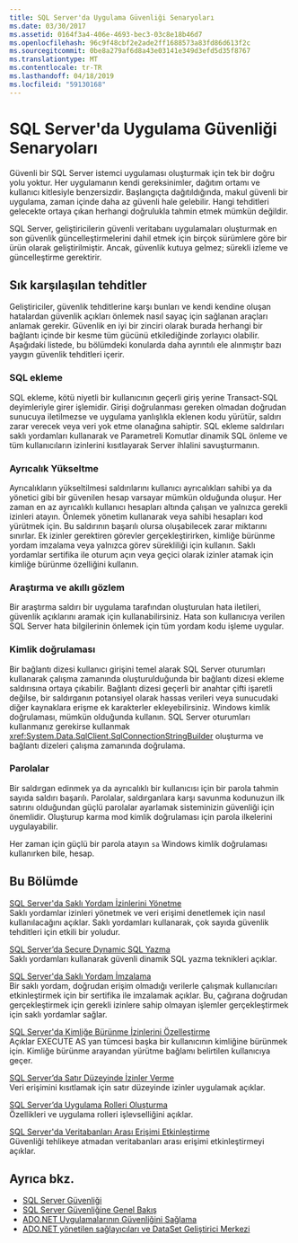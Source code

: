 ```yaml
---
title: SQL Server'da Uygulama Güvenliği Senaryoları
ms.date: 03/30/2017
ms.assetid: 0164f3a4-406e-4693-bec3-03c8e18b46d7
ms.openlocfilehash: 96c9f48cbf2e2ade2ff1688573a83fd86d613f2c
ms.sourcegitcommit: 0be8a279af6d8a43e03141e349d3efd5d35f8767
ms.translationtype: MT
ms.contentlocale: tr-TR
ms.lasthandoff: 04/18/2019
ms.locfileid: "59130168"
---
```

# <a name="application-security-scenarios-in-sql-server"></a>SQL Server'da Uygulama Güvenliği Senaryoları
Güvenli bir SQL Server istemci uygulaması oluşturmak için tek bir doğru yolu yoktur. Her uygulamanın kendi gereksinimler, dağıtım ortamı ve kullanıcı kitlesiyle benzersizdir. Başlangıçta dağıtıldığında, makul güvenli bir uygulama, zaman içinde daha az güvenli hale gelebilir. Hangi tehditleri gelecekte ortaya çıkan herhangi doğrulukla tahmin etmek mümkün değildir.  
  
 SQL Server, geliştiricilerin güvenli veritabanı uygulamaları oluşturmak en son güvenlik güncelleştirmelerini dahil etmek için birçok sürümlere göre bir ürün olarak geliştirilmiştir. Ancak, güvenlik kutuya gelmez; sürekli izleme ve güncelleştirme gerektirir.  
  
## <a name="common-threats"></a>Sık karşılaşılan tehditler  
 Geliştiriciler, güvenlik tehditlerine karşı bunları ve kendi kendine oluşan hatalardan güvenlik açıkları önlemek nasıl sayaç için sağlanan araçları anlamak gerekir. Güvenlik en iyi bir zinciri olarak burada herhangi bir bağlantı içinde bir kesme tüm gücünü etkilediğinde zorlayıcı olabilir. Aşağıdaki listede, bu bölümdeki konularda daha ayrıntılı ele alınmıştır bazı yaygın güvenlik tehditleri içerir.  
  
### <a name="sql-injection"></a>SQL ekleme  
 SQL ekleme, kötü niyetli bir kullanıcının geçerli giriş yerine Transact-SQL deyimleriyle girer işlemidir. Girişi doğrulanması gereken olmadan doğrudan sunucuya iletilmezse ve uygulama yanlışlıkla eklenen kodu yürütür, saldırı zarar verecek veya veri yok etme olanağına sahiptir. SQL ekleme saldırıları saklı yordamları kullanarak ve Parametreli Komutlar dinamik SQL önleme ve tüm kullanıcıların izinlerini kısıtlayarak Server ihlalini savuşturmanın.  
  
### <a name="elevation-of-privilege"></a>Ayrıcalık Yükseltme  
 Ayrıcalıkların yükseltilmesi saldırılarını kullanıcı ayrıcalıkları sahibi ya da yönetici gibi bir güvenilen hesap varsayar mümkün olduğunda oluşur. Her zaman en az ayrıcalıklı kullanıcı hesapları altında çalışan ve yalnızca gerekli izinleri atayın. Önlemek yönetim kullanarak veya sahibi hesapları kod yürütmek için. Bu saldırının başarılı olursa oluşabilecek zarar miktarını sınırlar. Ek izinler gerektiren görevler gerçekleştirirken, kimliğe bürünme yordam imzalama veya yalnızca görev sürekliliği için kullanın. Saklı yordamlar sertifika ile oturum açın veya geçici olarak izinler atamak için kimliğe bürünme özelliğini kullanın.  
  
### <a name="probing-and-intelligent-observation"></a>Araştırma ve akıllı gözlem  
 Bir araştırma saldırı bir uygulama tarafından oluşturulan hata iletileri, güvenlik açıklarını aramak için kullanabilirsiniz. Hata son kullanıcıya verilen SQL Server hata bilgilerinin önlemek için tüm yordam kodu işleme uygular.  
  
### <a name="authentication"></a>Kimlik doğrulaması  
 Bir bağlantı dizesi kullanıcı girişini temel alarak SQL Server oturumları kullanarak çalışma zamanında oluşturulduğunda bir bağlantı dizesi ekleme saldırısına ortaya çıkabilir. Bağlantı dizesi geçerli bir anahtar çifti işaretli değilse, bir saldırganın potansiyel olarak hassas verileri veya sunucudaki diğer kaynaklara erişme ek karakterler ekleyebilirsiniz. Windows kimlik doğrulaması, mümkün olduğunda kullanın. SQL Server oturumları kullanmanız gerekirse kullanmak <xref:System.Data.SqlClient.SqlConnectionStringBuilder> oluşturma ve bağlantı dizeleri çalışma zamanında doğrulama.  
  
### <a name="passwords"></a>Parolalar  
 Bir saldırgan edinmek ya da ayrıcalıklı bir kullanıcısı için bir parola tahmin sayıda saldırı başarılı. Parolalar, saldırganlara karşı savunma kodunuzun ilk satırını olduğundan güçlü parolalar ayarlamak sisteminizin güvenliği için önemlidir. Oluşturup karma mod kimlik doğrulaması için parola ilkelerini uygulayabilir.  
  
 Her zaman için güçlü bir parola atayın `sa` Windows kimlik doğrulaması kullanırken bile, hesap.  
  
## <a name="in-this-section"></a>Bu Bölümde  
 [SQL Server'da Saklı Yordam İzinlerini Yönetme](../../../../../docs/framework/data/adonet/sql/managing-permissions-with-stored-procedures-in-sql-server.md)  
 Saklı yordamlar izinleri yönetmek ve veri erişimi denetlemek için nasıl kullanılacağını açıklar. Saklı yordamları kullanarak, çok sayıda güvenlik tehditleri için etkili bir yoludur.  
  
 [SQL Server’da Secure Dynamic SQL Yazma](../../../../../docs/framework/data/adonet/sql/writing-secure-dynamic-sql-in-sql-server.md)  
 Saklı yordamları kullanarak güvenli dinamik SQL yazma teknikleri açıklar.  
  
 [SQL Server'da Saklı Yordam İmzalama](../../../../../docs/framework/data/adonet/sql/signing-stored-procedures-in-sql-server.md)  
 Bir saklı yordam, doğrudan erişim olmadığı verilerle çalışmak kullanıcıları etkinleştirmek için bir sertifika ile imzalamak açıklar. Bu, çağırana doğrudan gerçekleştirmek için gerekli izinlere sahip olmayan işlemler gerçekleştirmek için saklı yordamlar sağlar.  
  
 [SQL Server'da Kimliğe Bürünme İzinlerini Özelleştirme](../../../../../docs/framework/data/adonet/sql/customizing-permissions-with-impersonation-in-sql-server.md)  
 Açıklar EXECUTE AS yan tümcesi başka bir kullanıcının kimliğine bürünmek için. Kimliğe bürünme arayandan yürütme bağlamı belirtilen kullanıcıya geçer.  
  
 [SQL Server’da Satır Düzeyinde İzinler Verme](../../../../../docs/framework/data/adonet/sql/granting-row-level-permissions-in-sql-server.md)  
 Veri erişimini kısıtlamak için satır düzeyinde izinler uygulamak açıklar.  
  
 [SQL Server’da Uygulama Rolleri Oluşturma](../../../../../docs/framework/data/adonet/sql/creating-application-roles-in-sql-server.md)  
 Özellikleri ve uygulama rolleri işlevselliğini açıklar.  
  
 [SQL Server'da Veritabanları Arası Erişimi Etkinleştirme](../../../../../docs/framework/data/adonet/sql/enabling-cross-database-access-in-sql-server.md)  
 Güvenliği tehlikeye atmadan veritabanları arası erişimi etkinleştirmeyi açıklar.  
  
## <a name="see-also"></a>Ayrıca bkz.

- [SQL Server Güvenliği](../../../../../docs/framework/data/adonet/sql/sql-server-security.md)
- [SQL Server Güvenliğine Genel Bakış](../../../../../docs/framework/data/adonet/sql/overview-of-sql-server-security.md)
- [ADO.NET Uygulamalarının Güvenliğini Sağlama](../../../../../docs/framework/data/adonet/securing-ado-net-applications.md)
- [ADO.NET yönetilen sağlayıcıları ve DataSet Geliştirici Merkezi](https://go.microsoft.com/fwlink/?LinkId=217917)
